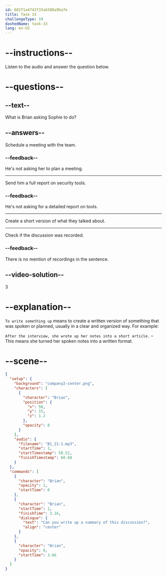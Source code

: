 ```yaml
---
id: 682f1a4742f33a6380a9ba7e
title: Task 33
challengeType: 19
dashedName: task-33
lang: en-US
---
```


<!-- (Audio) Brian: Can you write up a summary of this discussion? -->

# --instructions--

Listen to the audio and answer the question below.

# --questions--

## --text--

What is Brian asking Sophie to do?

## --answers--

Schedule a meeting with the team.

### --feedback--

He's not asking her to plan a meeting.

---

Send him a full report on security tools.

### --feedback--

He's not asking for a detailed report on tools.

---

Create a short version of what they talked about.

---

Check if the discussion was recorded.

### --feedback--

There is no mention of recordings in the sentence.

## --video-solution--

3

# --explanation--

`To write something up` means to create a written version of something that was spoken or planned, usually in a clear and organized way. For example:

`After the interview, she wrote up her notes into a short article.` – This means she turned her spoken notes into a written format.

# --scene--

```json
{
  "setup": {
    "background": "company2-center.png",
    "characters": [
      {
        "character": "Brian",
        "position": {
          "x": 50,
          "y": 15,
          "z": 1.2
        },
        "opacity": 0
      }
    ],
    "audio": {
      "filename": "B1_21-1.mp3",
      "startTime": 1,
      "startTimestamp": 58.52,
      "finishTimestamp": 60.68
    }
  },
  "commands": [
    {
      "character": "Brian",
      "opacity": 1,
      "startTime": 0
    },
    {
      "character": "Brian",
      "startTime": 1,
      "finishTime": 3.16,
      "dialogue": {
        "text": "Can you write up a summary of this discussion?",
        "align": "center"
      }
    },
    {
      "character": "Brian",
      "opacity": 0,
      "startTime": 3.66
    }
  ]
}
```
